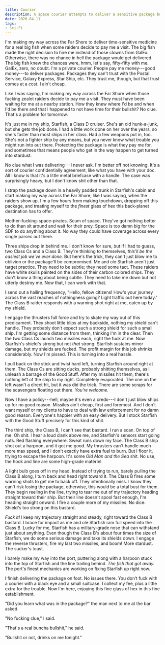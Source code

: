 ```yaml
---
title: Courier
description: A space courier attempts to deliver a sensitive package but runs into trouble on the way.
date: 2020-04-11
tags:
- Sci-Fi
---
```


I'm making my way across the Far Shore to deliver time-sensitive medicine for a real big fish when some raiders decide to pay me a visit. The big fish made the right decision to hire me instead of those clowns from GalEx. Otherwise, there was no chance in hell the package would get delivered. The big fish knew the chances were, hmm, let's say, fifty-fifty with me. GalEx, zero, no doubt. I'm a private courier. People pay me money---good money---to deliver packages. Packages they can't trust with the Postal Service, Galaxy Express, Star Ship, etc. They trust me, though, but that trust comes at a cost. I ain't cheap.

Like I was saying, I'm making my way across the Far Shore when those fucking zealot raiders decide to pay me a visit. They must have been waiting for me at a nearby station. How they knew where I'd be and when I'd be there and that I happened to not have time for their bullshit? No clue. That's a problem for tomorrow.

It's just me in my ship, Starfish, a Class D cruiser. She's an old hunk-a-junk, but she gets the job done. I had a little work done on her over the years, so she's faster than most ships in her class. Had a few weapons put in, too. She's not a fighter ship by any means, but you never know what trouble you might run into out there. Protecting the package is what they pay me for, and sometimes that means people who get in the way happen to get turned into stardust.

No clue what I was delivering---I never ask. I'm better off not knowing. It's a sort of courier confidentially agreement, like what you have with your doc. All I know is that it's a little metal briefcase with a handle. The case was surprisingly heavy, but I don't know shit other than that.

I strap the package down in a heavily padded trunk in Starfish's cabin and start making my way across the Far Shore, like I was saying, when the raiders show up. I'm a few hours from making touchdown, dropping off this package, and treating myself to the *finest* glass of hex this back-planet destination has to offer.

Mother-fucking-space-pirates. Scum of space. They've got nothing better to do than sit around and wait for their prey. Space is too damn big for the SDF to do anything about it. No way they could have coverage across every single parsec out there.

Three ships drop in behind me. I don't know for sure, but if I had to guess, two Class Cs and a Class B. They're thinking to themselves, *this'll be the easiest job we've ever done.* But here's the trick, they can't just blow me to oblivion or the package'll be compromised. Me and ole Starfish aren't just target practice. They need to be subtle; they need some tact. These raiders have white skulls painted on the sides of their carbon colored ships. They don't know a thing about being subtle. They need to take me down but not utterly destroy me. Now that, I can work with that. 

I send out a hailing frequency, "Hello, fellow citizens! How's your journey across the vast reaches of nothingness going? Light traffic out here today." The Class B raider responds with a warning shot right at me, eaten up by my shield.

I engage the thrusters full force and try to skate my way out of this predicament. They shoot little blips at my backside, nothing my shield can't handle. They probably don't expect such a strong shield for such a small ship. I'm getting some distance from them, thinking I'm in the clear. Then the two Class Cs launch two missiles each, right the fuck at me. Now Starfish's shield's strong but not *that* strong. Starfish sustains minor damage, but my shields are fucked. The profit margin for this job shrinks considerably. Now I'm pissed. This is turning into a real hassle.

I pull back on the stick and twist hard left, turning Starfish around right at them. The Class Cs are sitting ducks, probably shitting themselves, as I unleash a barrage of the Good Stuff. After my missiles hit them, there's nothing left of the ship to my right. Completely evaporated. The one on the left wasn't a direct hit, but it was did the trick. There are some scraps for the scavengers floating out there. *You're welcome.*

Now I have a policy---hell, maybe it's even a credo---I don't just blow ships up for no good reason. Missiles ain't cheap, first and foremost. And I don't want myself or my clients to have to deal with law enforcement for no damn good reason. Everyone's happier with an easy delivery. But I stock Starfish with the Good Stuff precisely for this kind of shit.

The third ship, the Class B, I can't see that bastard. I run a scan. On top of me. Oh shit. I hear a loud clank above me, and Starfish's sensors start going nuts. Red flashing everywhere. Sweat runs down my face. The Class B ship shot out a harpoon, and it got me good. My thrusters can't handle much more max speed, and I don't exactly have extra fuel to burn. But I floor it, trying to escape the harpoon. It's some *Old Man and the Sea* shit. No use, the hook and line are some high-grade matériel.

A light bulb goes off in my head. Instead of trying to run, barely pulling the Class B along, I turn back and head right toward it. The Class B fires some warning shots to get me to back off. They intentionally miss. I know they can't risk losing the package, otherwise, this would be a total bust for them. They begin reeling in the line, trying to tear me out of my trajectory heading straight toward their ship. But their line doesn't spool fast enough, I'm heading straight onward. I fire a couple more of my missiles. No dice. Shield's too strong on this bastard.

*Fuck it!* I keep my trajectory straight and steady, right toward the Class B bastard. I brace for impact as me and ole Starfish ram full speed into the Class B. Lucky for me, Starfish has a military-grade nose that can withstand just about anything. Even though the Class B's about four times the size of Starfish, we do some serious damage and take its shields down. I engage the reverse thrusters, fire my last two missiles, and boom! More stardust. The sucker's toast.

I barely make my way into the port, puttering along with a harpoon stuck into the top of Starfish and the line trailing behind. *The fish that got away.* The port's finest mechanics are working on fixing Starfish up right now.

I finish delivering the package on foot. No issues there. You don't fuck with a courier with a black eye and a small suitcase. I collect my fee, plus a little extra for the trouble. Now I'm here, enjoying this fine glass of hex in this fine establishment.

"Did you learn what was in the package?" the man next to me at the bar asked.

"No fucking clue," I said.

"That's a real buncha bullshit," he said.

"Bullshit or not, drinks on me tonight."
